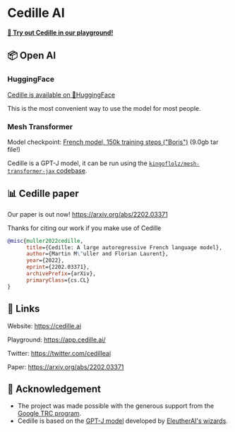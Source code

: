 # Cedille AI

**[📝 Try out Cedille in our playground!](https://app.cedille.ai/)**

## 📦 Open AI

### HuggingFace

[Cedille is available on 🤗HuggingFace](https://huggingface.co/Cedille/fr-boris)

This is the most convenient way to use the model for most people.

### Mesh Transformer

Model checkpoint: [French model, 150k training steps ("Boris")](https://storage.googleapis.com/cedille-public/models/boris/step_150000.tar.gz) (9.0gb tar file!)

Cedille is a GPT-J model, it can be run using the [`kingoflolz/mesh-transformer-jax` codebase](https://github.com/kingoflolz/mesh-transformer-jax).

## 📊 Cedille paper

Our paper is out now! https://arxiv.org/abs/2202.03371

Thanks for citing our work if you make use of Cedille
```bibtex
@misc{muller2022cedille,
      title={Cedille: A large autoregressive French language model}, 
      author={Martin M\"uller and Florian Laurent},
      year={2022},
      eprint={2202.03371},
      archivePrefix={arXiv},
      primaryClass={cs.CL}
}
```

## 🔗 Links

Website: https://cedille.ai

Playground: https://app.cedille.ai/

Twitter: https://twitter.com/cedilleai

Paper: https://arxiv.org/abs/2202.03371

## 🙏 Acknowledgement

* The project was made possible with the generous support from the [Google TRC program](https://sites.research.google/trc/about/).
* Cedille is based on the [GPT-J model](https://github.com/kingoflolz/mesh-transformer-jax) developed by [EleutherAI's wizards](https://www.eleuther.ai/).
